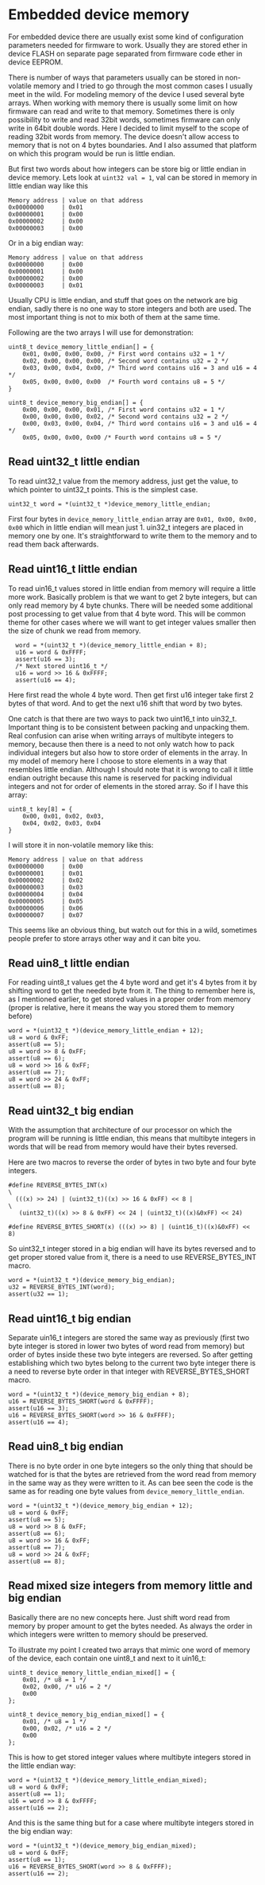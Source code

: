 # Embedded device memory

For embedded device there are usually exist some kind of configuration
parameters needed for firmware to work.
Usually they are stored ether in device FLASH on separate page separated
from firmware code ether in device EEPROM.

There is number of ways that parameters usually can be stored in non-volatile
memory and I tried to go through the most common cases I usually meet in the
wild. For modeling memory of the device I used several byte arrays.
When working with memory there is usually some limit on how firmware can read
and write to that memory. Sometimes there is only possibility to write and read
32bit words, sometimes firmware can only write in 64bit double words.
Here I decided to limit myself to the scope of reading 32bit words from memory.
The device doesn't allow access to memory that is not on 4 bytes boundaries.
And I also assumed that platform on which this program would be run is
little endian.

But first two words about how integers can be store big or little endian in
device memory. Lets look at ```uint32 val = 1```, val can be stored in memory
in little endian way like this

```
Memory address | value on that address
0x00000000     | 0x01
0x00000001     | 0x00
0x00000002     | 0x00
0x00000003     | 0x00
```

Or in a big endian way:

```
Memory address | value on that address
0x00000000     | 0x00
0x00000001     | 0x00
0x00000002     | 0x00
0x00000003     | 0x01
```

Usually CPU is little endian, and stuff that goes on the network are big endian,
sadly there is no one way to store integers and both are used. The most
important thing is not to mix both of them at the same time.

Following are the two arrays I will use for demonstration:

```
uint8_t device_memory_little_endian[] = {
	0x01, 0x00, 0x00, 0x00, /* First word contains u32 = 1 */
	0x02, 0x00, 0x00, 0x00, /* Second word contains u32 = 2 */
	0x03, 0x00, 0x04, 0x00, /* Third word contains u16 = 3 and u16 = 4 */
    0x05, 0x00, 0x00, 0x00  /* Fourth word contains u8 = 5 */
}
```

```
uint8_t device_memory_big_endian[] = {
	0x00, 0x00, 0x00, 0x01, /* First word contains u32 = 1 */
	0x00, 0x00, 0x00, 0x02, /* Second word contains u32 = 2 */
	0x00, 0x03, 0x00, 0x04, /* Third word contains u16 = 3 and u16 = 4 */
    0x05, 0x00, 0x00, 0x00 /* Fourth word contains u8 = 5 */
```

## Read uint32_t little endian
To read uint32_t value from the memory address, just get the value,
to which pointer to uint32_t points. This is the simplest case.

```uint32_t word = *(uint32_t *)device_memory_little_endian;```

First four bytes in ```device_memory_little_endian``` array are
```0x01, 0x00, 0x00, 0x00``` which in little endian will mean just 1.
uin32_t integers are placed in memory one by one. It's straightforward to write
them to the memory and to read them back afterwards.

## Read uint16_t little endian

To read uin16_t values stored in little endian from memory will require a
little more work. Basically problem is that we want to get 2 byte integers, but
can only read memory by 4 byte chunks. There will be needed some additional post
processing to get value from that 4 byte word. This will be common theme for
other cases where we will want to get integer values smaller then the size of
chunk we read from memory.

```
  word = *(uint32_t *)(device_memory_little_endian + 8);
  u16 = word & 0xFFFF;
  assert(u16 == 3);
  /* Next stored uint16_t */
  u16 = word >> 16 & 0xFFFF;
  assert(u16 == 4);
```

Here first read the whole 4 byte word. Then get first u16 integer take
first 2 bytes of that word. And to get the next u16 shift that word by two
bytes.

One catch is that there are two ways to pack two uint16_t into
uin32_t. Important thing is to be consistent between packing and unpacking
them. Real confusion can arise when writing arrays of multibyte integers
to memory, because then there is a need to not only watch how to pack
individual integers but also how to store order of elements in the array.
In my model of memory here I choose to store elements in a way that resembles
little endian.
Although I should note that it is wrong to call it little endian outright
because this name is reserved for packing individual integers and not for order
of elements in the stored array.
So if I have this array:

```
uint8_t key[8] = {
    0x00, 0x01, 0x02, 0x03,
    0x04, 0x02, 0x03, 0x04
}
```

I will store it in non-volatile memory like this:

```
Memory address | value on that address
0x00000000     | 0x00
0x00000001     | 0x01
0x00000002     | 0x02
0x00000003     | 0x03
0x00000004     | 0x04
0x00000005     | 0x05
0x00000006     | 0x06
0x00000007     | 0x07
```

This seems like an obvious thing, but watch out for this in a wild, sometimes
people prefer to store arrays other way and it can bite you.

## Read uin8_t little endian

For reading uint8_t values get the 4 byte word and get it's 4 bytes from it
by shifting word to get the needed byte from it.
The thing to remember here is, as I mentioned earlier, to get stored values
in a proper order from memory (proper is relative, here it means the way you
stored them to memory before)

```
word = *(uint32_t *)(device_memory_little_endian + 12);
u8 = word & 0xFF;
assert(u8 == 5);
u8 = word >> 8 & 0xFF;
assert(u8 == 6);
u8 = word >> 16 & 0xFF;
assert(u8 == 7);
u8 = word >> 24 & 0xFF;
assert(u8 == 8);
```

## Read uint32_t big endian

With the assumption that architecture of our processor on which the
program will be running is little endian, this means that multibyte integers
in words that will be read from memory would have their bytes reversed.

Here are two macros to reverse the order of bytes in two byte and four byte
integers.

```
#define REVERSE_BYTES_INT(x)                                                   \
  (((x) >> 24) | (uint32_t)((x) >> 16 & 0xFF) << 8 |                           \
   (uint32_t)((x) >> 8 & 0xFF) << 24 | (uint32_t)((x)&0xFF) << 24)

#define REVERSE_BYTES_SHORT(x) (((x) >> 8) | (uint16_t)((x)&0xFF) << 8)
```

So uint32_t integer stored in a big endian will have its bytes reversed
and to get proper stored value from it, there is a need to use
REVERSE_BYTES_INT macro.

```
word = *(uint32_t *)(device_memory_big_endian);
u32 = REVERSE_BYTES_INT(word);
assert(u32 == 1);
```

## Read uint16_t big endian

Separate uin16_t integers are stored the same way as previously (first two byte
integer is stored in lower two bytes of word read from memory) but order of
bytes inside these two byte integers are reversed. So after getting establishing
which two bytes belong to the current two byte integer there is a need to
reverse byte order in that integer with REVERSE_BYTES_SHORT macro.

```
word = *(uint32_t *)(device_memory_big_endian + 8);
u16 = REVERSE_BYTES_SHORT(word & 0xFFFF);
assert(u16 == 3);
u16 = REVERSE_BYTES_SHORT(word >> 16 & 0xFFFF);
assert(u16 == 4);
```

## Read uin8_t big endian

There is no byte order in one byte integers so the only thing that should be
watched for is that the bytes are retrieved from the word read from memory in
the same way as they were written to it. As can bee seen the code is the same
as for reading one byte values from ```device_memory_little_endian```.

```
word = *(uint32_t *)(device_memory_big_endian + 12);
u8 = word & 0xFF;
assert(u8 == 5);
u8 = word >> 8 & 0xFF;
assert(u8 == 6);
u8 = word >> 16 & 0xFF;
assert(u8 == 7);
u8 = word >> 24 & 0xFF;
assert(u8 == 8);
```

## Read mixed size integers from memory little and big endian

Basically there are no new concepts here. Just shift word read from memory by
proper amount to get the bytes needed. As always the order in which integers
were written to memory should be preserved.

To illustrate my point I created two arrays that mimic one word of memory of the
device, each contain one uint8_t and next to it uin16_t:

```
uint8_t device_memory_little_endian_mixed[] = {
	0x01, /* u8 = 1 */
	0x02, 0x00, /* u16 = 2 */
	0x00
};

uint8_t device_memory_big_endian_mixed[] = {
	0x01, /* u8 = 1 */ 
	0x00, 0x02, /* u16 = 2 */
	0x00
};
```

This is how to get stored integer values where multibyte integers stored in the
little endian way:

```
word = *(uint32_t *)(device_memory_little_endian_mixed);
u8 = word & 0xFF;
assert(u8 == 1);
u16 = word >> 8 & 0xFFFF;
assert(u16 == 2);
```

And this is the same thing but for a case where multibyte integers stored in the
big endian way:

```
word = *(uint32_t *)(device_memory_big_endian_mixed);
u8 = word & 0xFF;
assert(u8 == 1);
u16 = REVERSE_BYTES_SHORT(word >> 8 & 0xFFFF);
assert(u16 == 2);
```
